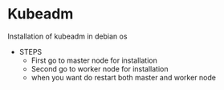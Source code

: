 # Kubeadm
Installation of kubeadm in debian os

* STEPS
    -  First go to master node for installation 
    -  Second go to worker node for installation
    -  when you want do restart both master and worker node
